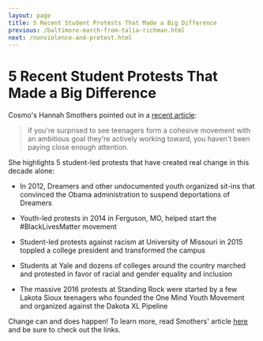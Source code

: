 ```yaml
---
layout: page
title: 5 Recent Student Protests That Made a Big Difference
previous: /baltimore-march-from-talia-richman.html
next: /nonviolence-and-protest.html
---
```


5 Recent Student Protests That Made a Big Difference
=================

Cosmo's Hannah Smothers pointed out in a [recent article](https://www.cosmopolitan.com/politics/a18660180/teen-student-led-protests-america/):

>if you're surprised to see teenagers form a cohesive movement with an ambitious goal they're actively working toward, you haven't been paying close enough attention. 

She highlights 5 student-led protests that have created real change in this decade alone:

* In 2012, Dreamers and other undocumented youth organized sit-ins that convinced the Obama administration to suspend deportations of Dreamers

* Youth-led protests in 2014 in Ferguson, MO, helped start the #BlackLivesMatter movement

* Student-led protests against racism at University of Missouri in 2015 toppled a college president and transformed the campus

* Students at Yale and dozens of colleges around the country marched and protested in favor of racial and gender equality and inclusion

* The massive 2016 protests at Standing Rock were started by a few Lakota Sioux teenagers who founded the One Mind Youth Movement and organized against the Dakota XL Pipeline

Change can and does happen! To learn more, read Smothers' article [here](https://www.cosmopolitan.com/politics/a18660180/teen-student-led-protests-america/) and be sure to check out the links.
